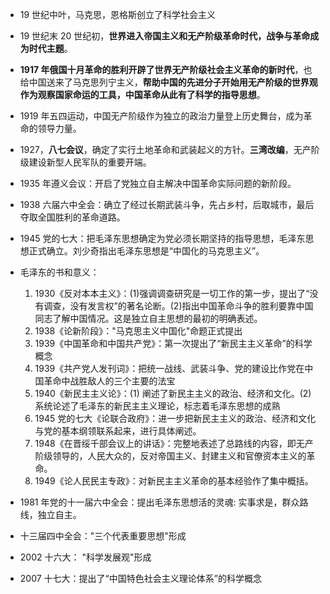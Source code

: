 - 19 世纪中叶，马克思，恩格斯创立了科学社会主义
- 19 世纪末 20 世纪初，**世界进入帝国主义和无产阶级革命时代，战争与革命成为时代主题**。
- **1917 年俄国十月革命的胜利开辟了世界无产阶级社会主义革命的新时代**，也给中国送来了马克思列宁主义，**帮助中国的先进分子开始用无产阶级的世界观作为观察国家命运的工具，中国革命从此有了科学的指导思想**。
- 1919 年五四运动，中国无产阶级作为独立的政治力量登上历史舞台，成为革命的领导力量。
- 1927，**八七会议**，确定了实行土地革命和武装起义的方针。**三湾改编**，无产阶级建设新型人民军队的重要开端。
- 1935 年遵义会议：开启了党独立自主解决中国革命实际问题的新阶段。
- 1938 六届六中全会：确立了经过长期武装斗争，先占乡村，后取城市，最后夺取全国胜利的革命道路。
- 1945 党的七大：把毛泽东思想确定为党必须长期坚持的指导思想，毛泽东思想正式确立。刘少奇指出毛泽东思想是“中国化的马克思主义”。
- 毛泽东的书和意义：

  1. 1930《反对本本主义》：(1)强调调查研究是一切工作的第一步，提出了“没有调查，没有发言权”的著名论断。(2)指出中国革命斗争的胜利要靠中国同志了解中国情况。这是独立自主思想的最初的明确表述。
  2. 1938《论新阶段》："马克思主义中国化"命题正式提出
  3. 1939《中国革命和中国共产党》：第一次提出了“新民主主义革命”的科学概念
  4. 1939《共产党人发刊词》：把统一战线、武装斗争、党的建设比作党在中国革命中战胜敌人的三个主要的法宝
  5. 1940《新民主主义论》：(1) 阐述了新民主主义的政治、经济和文化。(2) 系统论述了毛泽东的新民主主义理论，标志着毛泽东思想的成熟
  6. 1945 党的七大《论联合政府》：进一步把新民主主义的政治、经济和文化与党的基本纲领联系起来，进行具体阐述。
  7. 1948《在晋绥千部会议上的讲话》：完整地表述了总路线的内容，即无产阶级领导的，人民大众的，反对帝国主义、封建主义和官僚资本主义的革命。
  8. 1949《论人民民主专政》：对新民主主义革命的基本经验作了集中概括。

- 1981 年党的十一届六中全会：提出毛泽东思想活的灵魂: 实事求是，群众路线，独立自主。
- 十三届四中全会："三个代表重要思想"形成
- 2002 十六大： "科学发展观"形成
- 2007 十七大：提出了“中国特色社会主义理论体系”的科学概念
